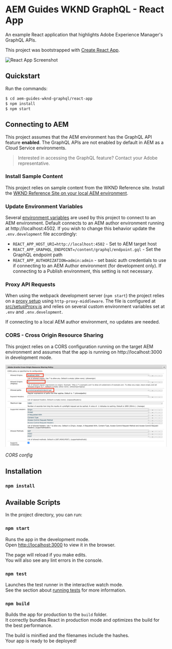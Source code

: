 # AEM Guides WKND GraphQL - React App

An example React application that highlights Adobe Experience Manager's GraphQL APIs.

This project was bootstrapped with [Create React App](https://github.com/facebook/create-react-app).

![React App Screenshot](./docs/react-screenshot.png)

## Quickstart

Run the commands:

```
$ cd aem-guides-wknd-graphql/react-app
$ npm install
$ npm start
```

## Connecting to AEM

This project assumes that the AEM environment has the GraphQL API feature **enabled**. The GraphQL APIs are not enabled by default in AEM as a Cloud Service environments.

> Interested in accessing the GraphQL feature? Contact your Adobe representative.

### Install Sample Content

This project relies on sample content from the WKND Reference site. Install the [WKND Reference Site on your local AEM environment](https://github.com/adobe/aem-guides-wknd/releases/latest).

### Update Environment Variables

Several [environment variables](https://create-react-app.dev/docs/adding-custom-environment-variables) are used by this project to connect to an AEM environment. Default connects to an AEM author environment running at http://localhost:4502. If you wish to change this behavior update the `.env.development` file accordingly:

* `REACT_APP_HOST_URI=http://localhost:4502` - Set to AEM target host
* `REACT_APP_GRAPHQL_ENDPOINT=/content/graphql/endpoint.gql` - Set the GraphQL endpoint path
* `REACT_APP_AUTHORIZATION=admin:admin` - set basic auth credentials to use if connecting to an AEM Author environment (for development only). If connecting to a Publish environment, this setting is not necessary.

### Proxy API Requests

When using the webpack development server (`npm start`) the project relies on a [proxy setup](https://create-react-app.dev/docs/proxying-api-requests-in-development/#configuring-the-proxy-manually) using `http-proxy-middleware`. The file is configured at [src/setupProxy.js](src/setupProxy.js) and relies on several custom environment variables set at `.env` and `.env.development`.

If connecting to a local AEM author environment, no updates are needed.

### CORS - Cross Origin Resource Sharing

This project relies on a CORS configuration running on the target AEM environment and assumes that the app is running on http://localhost:3000 in development mode.

![CORS Configuration](docs/cors-config-TMP.png)

*CORS config*

## Installation

### `npm install`

## Available Scripts

In the project directory, you can run:

### `npm start`

Runs the app in the development mode.<br />
Open [http://localhost:3000](http://localhost:3000) to view it in the browser.

The page will reload if you make edits.<br />
You will also see any lint errors in the console.

### `npm test`

Launches the test runner in the interactive watch mode.<br />
See the section about [running tests](https://facebook.github.io/create-react-app/docs/running-tests) for more information.

### `npm build`

Builds the app for production to the `build` folder.<br />
It correctly bundles React in production mode and optimizes the build for the best performance.

The build is minified and the filenames include the hashes.<br />
Your app is ready to be deployed!
